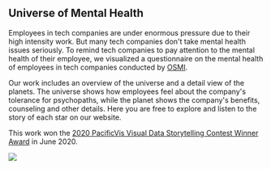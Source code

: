 ## Universe of Mental Health

Employees in tech companies are under enormous pressure due to their high intensity work. But many tech companies don't take mental health issues seriously. To remind tech companies to pay attention to the mental health of their employee, we visualized a questionnaire on the mental health of employees in tech companies conducted by [OSMI](https://osmihelp.org/research/). 

Our work includes an overview of the universe and a detail view of the planets. The universe shows how employees feel about the company's tolerance for psychopaths, while the planet shows the company's benefits, counseling and other details. Here you are free to explore and listen to the story of each star on our website.

This work won the [2020 PacificVis Visual Data Storytelling Contest Winner Award](http://vis.tju.edu.cn/pvis2020/storytelling.html) in June 2020.

![](https://github.com/Sollarzoo/universe-of-mental-health/blob/master/img/detail.png)

